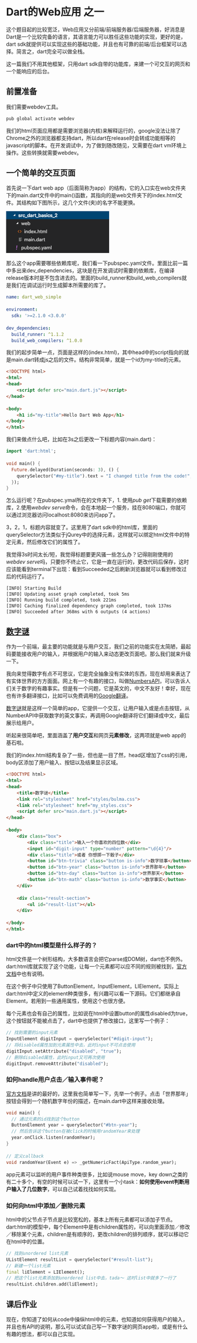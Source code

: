 # Dart的Web应用 之一

这个题目起的比较宽泛，Web应用又分前端/前端服务器/后端服务器，好消息是Dart是一个比较完备的语言，其语言能力可以胜任这些功能的实现，更好的是，dart sdk就提供可以实现这些的基础功能，并且也有可靠的前端/后台框架可以选择。简言之，dart完全可以做全栈。

这一篇我们不用其他框架，只用dart sdk自带的功能库，来建一个可交互的网页和一个能响应的后台。

## 前置准备

我们需要webdev工具。

``` bash
pub global activate webdev
```

我们的html页面应用都是需要浏览器(内核)来解释运行的，google没法让除了Chrome之外的浏览器都支持dart，所以dart在release时会转成功能相等的javascript的脚本。在开发调试中，为了做到随改随见，又需要在dart vm环境上操作。这些转换就需要webdev。

## 一个简单的交互页面

首先说一下dart web app（后面简称为app）的结构，它的入口实在web文件夹下的main.dart文件中的main()函数，其指向的是web文件夹下的index.html文件。其结构如下图所示，这几个文件(夹)的名字不能更换。

![structure_image](src_2_structure.png)

那么这个app需要哪些依赖库呢，我们看一下pubspec.yaml文件。里面比前一篇中多出来dev_dependencies，这块是在开发调试时需要的依赖库，在编译release版本时是不包含进去的。里面的build_runner和build_web_compilers就是我们在调试运行时生成脚本所需要的库了。

``` yaml
name: dart_web_simple

environment:
  sdk: '>=2.1.0 <3.0.0'

dev_dependencies:
  build_runner: ^1.1.2
  build_web_compilers: ^1.0.0
```

我们的起步简单一点，页面是这样的(index.html)，其中head中的script指向的就是main.dart转成js之后的文件。结构非常简单，就是一个id为my-title的元素。

``` html
<!DOCTYPE html>
<html>
<head>
    <script defer src="main.dart.js"></script>
</head>

<body>
    <h1 id="my-title">Hello Dart Web App</h1>
</body>
</html>
```

我们来做点什么吧，比如在3s之后更改一下标题内容(main.dart)：

``` dart
import 'dart:html';

void main() {
  Future.delayed(Duration(seconds: 3), () {
    querySelector("#my-title").text = "I changed title from the code!";
  });
}
```

怎么运行呢？在pubspec.ymal所在的文件夹下，1. 使用*pub get*下载需要的依赖库，2.使用*webdev serve*命令，会在本地起一个服务，挂在8080端口，你就可以通过浏览器访问localhost:8080来访问app了。

3，2，1，标题内容就变了。这里用了dart sdk中的html库，里面的querySelector方法类似于jQurey中的选择元素，这样就可以绑定html文件中的特定元素，然后修改它们的属性了。

我觉得3s时间太长/短，我觉得标题要更风骚一些怎么办？记得刚刚使用的*webdev serve*吗，只要你不终止它，它是一直在运行的，更改代码后保存，这时应该能看到terminal下出现：看到Succeeded之后刷新浏览器就可以看到修改过后的代码运行了。

```
[INFO] Starting Build
[INFO] Updating asset graph completed, took 5ms
[INFO] Running build completed, took 221ms
[INFO] Caching finalized dependency graph completed, took 137ms
[INFO] Succeeded after 368ms with 6 outputs (4 actions)
```

## [数字谜](http://www.imandui.com/fun/number_mystery/)

作为一个前端，最主要的功能就是与用户交互，我们之前的功能实在太简陋，最起码要能接收用户的输入，并根据用户的输入来动态更改页面吧。那么我们就来升级一下。

我向来觉得数字有点不可思议，它是完全抽象没有实体的东西，现在却用来表达了有实体世界的方方面面。网上有一个有趣的接口，叫做[NumbersAPI](http://numbersapi.com/#random/math)，可以告诉人们关于数字的有趣事实。但是有一个问题，它是英文的，中文不友好！幸好，现在也有许多翻译接口，比如可以免费调用的[Google翻译](https://ctrlq.org/code/19909-google-translate-api)。

[数字谜](http://www.imandui.com/fun/number_mystery/)就是这样一个简单的app，它提供一个交互，让用户输入或是点击按钮，从NumberAPI中获取数字的英文事实，再调用Google翻译将它们翻译成中文，最后展示给用户。

听起来很简单吧，里面涵盖了**用户交互**和网页**元素修改**，这两项就是web app的基石啦。

我们的index.html结构复杂了一些，但也是一目了然，head区增加了css的引用，body区添加了用户输入、按钮以及结果显示区域。

``` html
<!DOCTYPE html>
<html>
<head>
    <title>数字谜</title>
    <link rel="stylesheet" href="styles/bulma.css">
    <link rel="stylesheet" href="my_styles.css">
    <script defer src="main.dart.js"></script>
</head>

<body>
    <div class="box">
        <div class="title">输入一个你喜欢的四位数</div>
        <input id="digit-input" type="number" pattern="\d{4}"/>
        <div class="title">或者 你想掷一下骰子</div>
        <button id="btn-trivia" class="button is-info">数字琐事</button>
        <button id="btn-year" class="button is-info">世界那年</button>
        <button id="btn-day" class="button is-info">世界那天</button>
        <button id="btn-math" class="button is-info">数学事实</button>
    </div>

    <div class="result-section">
        <ul id="result-list"></ul>
    </div>

</body>
</html>
```

### dart中的html模型是什么样子的？

html文件是一个树形结构，大多数语言会把它parse成DOM树，dart也不例外。dart:html库就实现了这个功能，让每一个元素都可以应不同的规则被找到，[官方文档](https://webdev.dartlang.org/tutorials/low-level-html/connect-dart-html#about-the-dart-source-code)中也有说明。

在这个例子中只使用了ButtonElement，InputElement，LIElement，实际上dart:html中定义的element种类很多，有兴趣可以看一下源码。它们都继承自Element，若用到一些通用属性，使用这个也很方便。

每个元素也会有自己的属性，比如说在html中设置button的属性disabled为true，这个按钮就不能被点击了，dart中也提供了修改接口，这里写一个例子：

``` dart
// 找到需要的input元素
InputElement digitInput = querySelector("#digit-input");
// 将disabled属性加到元素属性中去，此时input不可点击使用
digitInput.setAttribute("disabled", "true");
// 删除disabled属性，此时input又可再次使用
digitInput.removeAttribute("disabled");
```

### 如何handle用户点击／输入事件呢？

[官方文档](https://webdev.dartlang.org/tutorials/low-level-html/add-elements#about-eventlistener-functions)是讲的最好的，这里我也简单写一下，先举一个例子。点击「世界那年」按钮会得到一个随机数字年份的描述，在main.dart中这样来接收处理。

``` dart
void main() {
  // 通过元素的id找到这个button
  ButtonElement year = querySelector("#btn-year");
  // 然后告诉这个button在被click的时候用randomYear来处理
  year.onClick.listen(randomYear);
}

// 定义callback
void randomYear(Event e) => _getNumericFact(ApiType.random_year);
```

app元素可以监听的用户事件种类很多，比如说mouse move，key down之类的有二十多个，有空的时候可以试一下，这里有一个小task：**如何使用event判断用户输入了几位数字**，可以自己试着找找如何实现。

### 如何向html中添加／删除元素

html中的父节点子节点是比较宽松的，基本上所有元素都可以添加子节点。dart:html的模型中，每个Element中是有children属性的，可以向里面添加／修改／移除某个元素，children是有顺序的，更改children的排列顺序，就可以移动它在html中的位置。

``` dart
// 找到unordered list元素
UListElement resultList = querySelector("#result-list");
// 新建一个list元素
final liElement = LIElement();
// 把这个list元素添加到unordered list中去，tada～ 这时list中就多了一行了
resultList.children.add(liElement);
```

## 课后作业

现在，你知道了如何从code中操纵html中的元素，也知道如何获得用户的输入，并且也有API的说明，那么可以试试自己写一下数字谜的网页app啦，或是有什么有趣的想法，都可以自己实现。